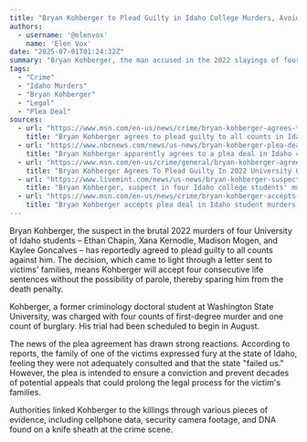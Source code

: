```yaml
---
title: "Bryan Kohberger to Plead Guilty in Idaho College Murders, Avoids Death Penalty"
authors:
  - username: '@elenvox'
    name: 'Elen Vox'
date: "2025-07-01T01:24:32Z"
summary: "Bryan Kohberger, the man accused in the 2022 slayings of four University of Idaho students, has reportedly agreed to plead guilty to all charges, accepting life in prison and avoiding the death penalty."
tags:
  - "Crime"
  - "Idaho Murders"
  - "Bryan Kohberger"
  - "Legal"
  - "Plea Deal"
sources:
  - url: "https://www.msn.com/en-us/news/crime/bryan-kohberger-agrees-to-plead-guilty-to-all-counts-in-idaho-college-murders-case/ar-AA1HIo8c"
    title: "Bryan Kohberger agrees to plead guilty to all counts in Idaho college murders case"
  - url: "https://www.nbcnews.com/news/us-news/bryan-kohberger-plea-deal-idaho-college-murder-rcna216099"
    title: "Bryan Kohberger apparently agrees to a plea deal in Idaho college student murders, victim's family says"
  - url: "https://www.msn.com/en-us/crime/general/bryan-kohberger-agrees-to-plead-guilty-in-2022-university-of-idaho-murders-avoiding-death-penalty/ar-AA1HIAOX"
    title: "Bryan Kohberger Agrees To Plead Guilty In 2022 University Of Idaho Murders, Avoiding Death Penalty"
  - url: "https://www.livemint.com/news/us-news/bryan-kohberger-suspect-in-four-idaho-college-students-murder-agrees-to-plead-guilty-know-all-about-him-11751331151917.html"
    title: "Bryan Kohberger, suspect in four Idaho college students' murder, agrees to plead guilty; Know all about him"
  - url: "https://www.msn.com/en-us/news/crime/bryan-kohberger-accepts-plea-deal-in-idaho-student-murders-case/ar-AA1HItrw"
    title: "Bryan Kohberger accepts plea deal in Idaho student murders case"
---
```


Bryan Kohberger, the suspect in the brutal 2022 murders of four University of Idaho students – Ethan Chapin, Xana Kernodle, Madison Mogen, and Kaylee Goncalves – has reportedly agreed to plead guilty to all counts against him. The decision, which came to light through a letter sent to victims' families, means Kohberger will accept four consecutive life sentences without the possibility of parole, thereby sparing him from the death penalty.

Kohberger, a former criminology doctoral student at Washington State University, was charged with four counts of first-degree murder and one count of burglary. His trial had been scheduled to begin in August.

The news of the plea agreement has drawn strong reactions. According to reports, the family of one of the victims expressed fury at the state of Idaho, feeling they were not adequately consulted and that the state "failed us." However, the plea is intended to ensure a conviction and prevent decades of potential appeals that could prolong the legal process for the victim's families.

Authorities linked Kohberger to the killings through various pieces of evidence, including cellphone data, security camera footage, and DNA found on a knife sheath at the crime scene.
